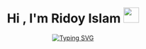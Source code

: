 <h1 align="center"><b>Hi , I'm Ridoy Islam </b><img src="https://media.giphy.com/media/hvRJCLFzcasrR4ia7z/giphy.gif" width="35"></h1>
<p align="center">
  <a href="https://git.io/typing-svg"><img src="https://readme-typing-svg.herokuapp.com?font=Fira+Code&pause=1000&center=true&width=435&lines=I+am+a+Fullstack+Developer.;I+love+to+play+with+JS%2C+React;Nodejs%2C+Express%2C+Redux%2C+MongoDB%2C;TailwindCSS%2C+Nextjs%2C+TypeScript" alt="Typing SVG" /></a>
</p>




<!--
[![GitHub Streak](https://streak-stats.demolab.com?user=hridoy-islam)](https://git.io/streak-stats)
**hridoy-islam/hridoy-islam** is a ✨ _special_ ✨ repository because its `README.md` (this file) appears on your GitHub profile.

Here are some ideas to get you started:

https://github.com/durgeshsamariya/awesome-github-profile-readme-templates/tree/master/templates
https://github.com/durgeshsamariya/awesome-github-profile-readme-templates/edit/master/templates/0xabdulkhalid.md

- 🔭 I’m currently working on ...
- 🌱 I’m currently learning ...
- 👯 I’m looking to collaborate on ...
- 🤔 I’m looking for help with ...
- 💬 Ask me about ...
- 📫 How to reach me: ...
- 😄 Pronouns: ...
- ⚡ Fun fact: ...
-->
